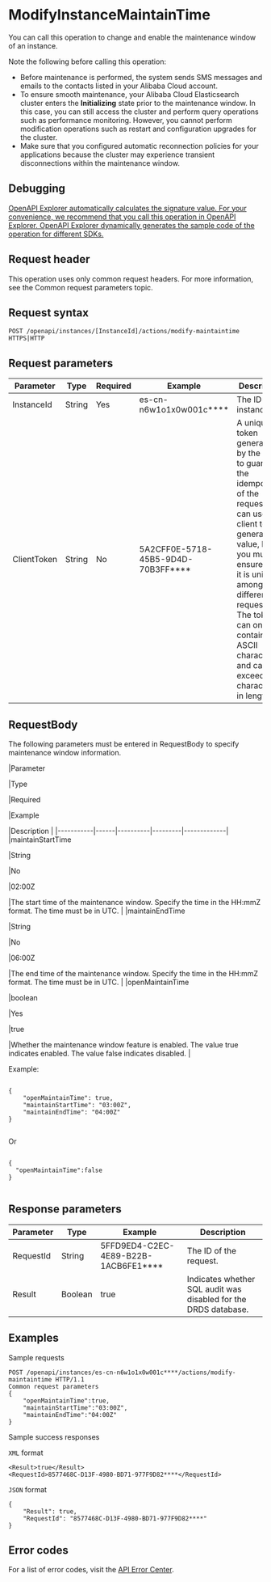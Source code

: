 # ModifyInstanceMaintainTime

You can call this operation to change and enable the maintenance window of an instance.

Note the following before calling this operation:

-   Before maintenance is performed, the system sends SMS messages and emails to the contacts listed in your Alibaba Cloud account.
-   To ensure smooth maintenance, your Alibaba Cloud Elasticsearch cluster enters the **Initializing** state prior to the maintenance window. In this case, you can still access the cluster and perform query operations such as performance monitoring. However, you cannot perform modification operations such as restart and configuration upgrades for the cluster.
-   Make sure that you configured automatic reconnection policies for your applications because the cluster may experience transient disconnections within the maintenance window.

## Debugging

[OpenAPI Explorer automatically calculates the signature value. For your convenience, we recommend that you call this operation in OpenAPI Explorer. OpenAPI Explorer dynamically generates the sample code of the operation for different SDKs.](https://api.aliyun.com/#product=elasticsearch&api=ModifyInstanceMaintainTime&type=ROA&version=2017-06-13)

## Request header

This operation uses only common request headers. For more information, see the Common request parameters topic.

## Request syntax

```
POST /openapi/instances/[InstanceId]/actions/modify-maintaintime HTTPS|HTTP
```

## Request parameters

|Parameter|Type|Required|Example|Description|
|---------|----|--------|-------|-----------|
|InstanceId|String|Yes|es-cn-n6w1o1x0w001c\*\*\*\*|The ID of the instance. |
|ClientToken|String|No|5A2CFF0E-5718-45B5-9D4D-70B3FF\*\*\*\*|A unique token generated by the client to guarantee the idempotency of the request. You can use the client to generate the value, but you must ensure that it is unique among different requests. The token can only contain ASCII characters and cannot exceed 64 characters in length. |

## RequestBody

The following parameters must be entered in RequestBody to specify maintenance window information.

|Parameter

|Type

|Required

|Example

|Description |
|-----------|------|----------|---------|-------------|
|maintainStartTime

|String

|No

|02:00Z

|The start time of the maintenance window. Specify the time in the HH:mmZ format. The time must be in UTC. |
|maintainEndTime

|String

|No

|06:00Z

|The end time of the maintenance window. Specify the time in the HH:mmZ format. The time must be in UTC. |
|openMaintainTime

|boolean

|Yes

|true

|Whether the maintenance window feature is enabled. The value true indicates enabled. The value false indicates disabled. |

Example:

```

{
    "openMaintainTime": true,
    "maintainStartTime": "03:00Z",
    "maintainEndTime": "04:00Z"
}
            
```

Or

```

{
  "openMaintainTime":false
}
            
```

## Response parameters

|Parameter|Type|Example|Description|
|---------|----|-------|-----------|
|RequestId|String|5FFD9ED4-C2EC-4E89-B22B-1ACB6FE1\*\*\*\*|The ID of the request. |
|Result|Boolean|true|Indicates whether SQL audit was disabled for the DRDS database. |

## Examples

Sample requests

```
POST /openapi/instances/es-cn-n6w1o1x0w001c****/actions/modify-maintaintime HTTP/1.1
Common request parameters
{
    "openMaintainTime":true,
    "maintainStartTime":"03:00Z",
    "maintainEndTime":"04:00Z"
}
```

Sample success responses

`XML` format

```
<Result>true</Result>
<RequestId>8577468C-D13F-4980-BD71-977F9D82****</RequestId>
```

`JSON` format

```
{
    "Result": true,
    "RequestId": "8577468C-D13F-4980-BD71-977F9D82****"
}
```

## Error codes

For a list of error codes, visit the [API Error Center](https://error-center.alibabacloud.com/status/product/elasticsearch).

